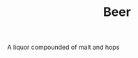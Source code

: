 ---
title: Beer
letter: B
permalink: "/definitions/beer.html"
body: A liquor compounded of malt and hops
published_at: '2018-07-07'
layout: post
---